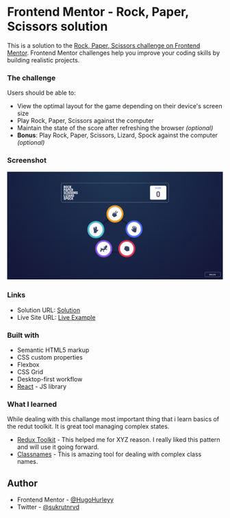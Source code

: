# Frontend Mentor - Rock, Paper, Scissors solution

This is a solution to the [Rock, Paper, Scissors challenge on Frontend Mentor](https://www.frontendmentor.io/challenges/rock-paper-scissors-game-pTgwgvgH). Frontend Mentor challenges help you improve your coding skills by building realistic projects.

### The challenge

Users should be able to:

- View the optimal layout for the game depending on their device's screen size
- Play Rock, Paper, Scissors against the computer
- Maintain the state of the score after refreshing the browser _(optional)_
- **Bonus**: Play Rock, Paper, Scissors, Lizard, Spock against the computer _(optional)_

### Screenshot

![](./screenshot.png)

### Links

- Solution URL: [Solution](https://github.com/Hugo0o0/frontendmentor/tree/rock-paper-scissors)
- Live Site URL: [Live Example](https://your-live-site-url.com)

### Built with

- Semantic HTML5 markup
- CSS custom properties
- Flexbox
- CSS Grid
- Desktop-first workflow
- [React](https://reactjs.org/) - JS library

### What I learned

While dealing with this challange most important thing that i learn basics of the redut toolkit.
It is great tool managing complex states.

- [Redux Toolkit](https://redux-toolkit.js.org/) - This helped me for XYZ reason. I really liked this pattern and will use it going forward.
- [Classnames](https://www.npmjs.com/package/classnames) - This is amazing tool for dealing with complex class names.

## Author

- Frontend Mentor - [@HugoHurleyy](https://www.frontendmentor.io/profile/HugoHurleyy)
- Twitter - [@sukrutnrvd](https://www.twitter.com/sukrutnrvd)
